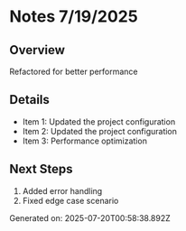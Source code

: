 # Notes 7/19/2025

## Overview
Refactored for better performance

## Details
- Item 1: Updated the project configuration
- Item 2: Updated the project configuration
- Item 3: Performance optimization

## Next Steps
1. Added error handling
2. Fixed edge case scenario

Generated on: 2025-07-20T00:58:38.892Z
